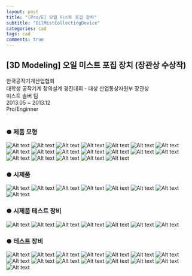 ```yaml
---
layout: post
title: "[Pro/E] 오일 미스트 포집 장치"
subtitle: "OilMistCollectingDevice"
categories: cad
tags: cad
comments: true
---
```


## [3D Modeling] 오일 미스트 포집 장치 (장관상 수상작)
한국공작기계산업협회<br>
대학생 공작기계 창의설계 경진대회 - 대상 산업통상자원부 장관상<br>
미스트 솔버 팀<br>
2013.05 ~ 2013.12<br>
Pro/Enginner<br>
<br>
### ● 제품 모형
![Alt text](..\assets\img\cad\OMCD_01_total.JPG)
![Alt text](..\assets\img\cad\OMCD_01_total_front.JPG)
![Alt text](..\assets\img\cad\OMCD_01_분해도.JPG)
![Alt text](..\assets\img\cad\OMCD_01_분해도_상.JPG)
![Alt text](..\assets\img\cad\OMCD_01_분해도_하.JPG)
![Alt text](..\assets\img\cad\OMCD_01_body_top_bottom_체결.JPG)
![Alt text](..\assets\img\cad\OMCD_01_body_결합부.JPG)
![Alt text](..\assets\img\cad\OMCD_01_body_조립부분.JPG)
![Alt text](..\assets\img\cad\OMCD_01_body_조립부분-1.JPG)
![Alt text](..\assets\img\cad\OMCD_01_body_back.JPG)
![Alt text](..\assets\img\cad\OMCD_01_body_top.JPG)
![Alt text](..\assets\img\cad\OMCD_01_body-pinplate.JPG)
![Alt text](..\assets\img\cad\OMCD_01_plate.JPG)
![Alt text](..\assets\img\cad\OMCD_01_받침_바닥.JPG)
![Alt text](..\assets\img\cad\OMCD_01_받침.JPG)
![Alt text](..\assets\img\cad\OMCD_01_지지대_단면도.JPG)
![Alt text](..\assets\img\cad\OMCD_01_지지대_단면도-1.JPG)
![Alt text](..\assets\img\cad\OMCD_01_지지대_리브.JPG)
![Alt text](..\assets\img\cad\OMCD_01_펠티어_브라켓.JPG)
<br>
### ● 시제품
![Alt text](..\assets\img\cad\OMCD_02_body.JPG)
![Alt text](..\assets\img\cad\OMCD_02_body-front.JPG)
![Alt text](..\assets\img\cad\OMCD_02_body-top.JPG)
![Alt text](..\assets\img\cad\OMCD_02_body-흡입.JPG)
![Alt text](..\assets\img\cad\OMCD_02_Cover_open-body.PNG)
![Alt text](..\assets\img\cad\OMCD_02_난류.JPG)
![Alt text](..\assets\img\cad\OMCD_02_난류-1.JPG)
![Alt text](..\assets\img\cad\OMCD_02_body-바닥.JPG)
<br>
### ● 시제품 테스트 장비
![Alt text](..\assets\img\cad\OMCD_02_Cover_open.PNG)
![Alt text](..\assets\img\cad\OMCD_02_tank.JPG)
![Alt text](..\assets\img\cad\OMCD_02_tank-1.JPG)
![Alt text](..\assets\img\cad\OMCD_02_total-1.JPG)
![Alt text](..\assets\img\cad\OMCD_02_자바라_호스.JPG)
![Alt text](..\assets\img\cad\OMCD_02_자바라_호스-flare.JPG)
![Alt text](..\assets\img\cad\OMCD_02_테스트.JPG)
<br>
### ● 테스트 장비
![Alt text](..\assets\img\cad\가공과정1.JPG)
![Alt text](..\assets\img\cad\가공과정2.JPG)
![Alt text](..\assets\img\cad\무게재기.JPG)
![Alt text](..\assets\img\cad\바디1.JPG)
![Alt text](..\assets\img\cad\바디2.JPG)
![Alt text](..\assets\img\cad\바디3.JPG)
![Alt text](..\assets\img\cad\실험1비교1.JPG)
![Alt text](..\assets\img\cad\실험1비교2.JPG)
![Alt text](..\assets\img\cad\실험셋팅1.JPG)
![Alt text](..\assets\img\cad\실험셋팅2.JPG)
![Alt text](..\assets\img\cad\실험셋팅3.JPG)
![Alt text](..\assets\img\cad\액화수율.JPG)
![Alt text](..\assets\img\cad\흡입장면.JPG)
![Alt text](..\assets\img\cad\필터링_메카니즘.PNG)
![Alt text](..\assets\img\cad\필터링_메카니즘2.PNG)
